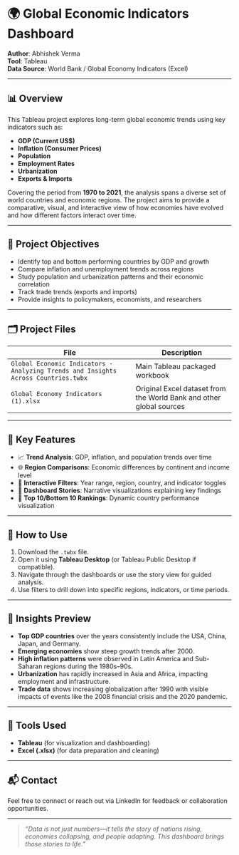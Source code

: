 # 🌍 Global Economic Indicators Dashboard

**Author**: Abhishek Verma  
**Tool**: Tableau  
**Data Source**: World Bank / Global Economy Indicators (Excel)

---

## 📊 Overview

This Tableau project explores long-term global economic trends using key indicators such as:

- **GDP (Current US$)**
- **Inflation (Consumer Prices)**
- **Population**
- **Employment Rates**
- **Urbanization**
- **Exports & Imports**

Covering the period from **1970 to 2021**, the analysis spans a diverse set of world countries and economic regions. The project aims to provide a comparative, visual, and interactive view of how economies have evolved and how different factors interact over time.

---

## 🎯 Project Objectives

- Identify top and bottom performing countries by GDP and growth
- Compare inflation and unemployment trends across regions
- Study population and urbanization patterns and their economic correlation
- Track trade trends (exports and imports)
- Provide insights to policymakers, economists, and researchers

---

## 🗂️ Project Files

| File | Description |
|------|-------------|
| `Global Economic Indicators - Analyzing Trends and Insights Across Countries.twbx` | Main Tableau packaged workbook |
| `Global Economy Indicators (1).xlsx` | Original Excel dataset from the World Bank and other global sources |

---

## 🧠 Key Features

- 📈 **Trend Analysis**: GDP, inflation, and population trends over time
- 🌐 **Region Comparisons**: Economic differences by continent and income level
- 🔎 **Interactive Filters**: Year range, region, country, and indicator toggles
- 📘 **Dashboard Stories**: Narrative visualizations explaining key findings
- 🌟 **Top 10/Bottom 10 Rankings**: Dynamic country performance visualization

---

## 📍 How to Use

1. Download the `.twbx` file.
2. Open it using **Tableau Desktop** (or Tableau Public Desktop if compatible).
3. Navigate through the dashboards or use the story view for guided analysis.
4. Use filters to drill down into specific regions, indicators, or time periods.

---

## 📌 Insights Preview

- **Top GDP countries** over the years consistently include the USA, China, Japan, and Germany.
- **Emerging economies** show steep growth trends after 2000.
- **High inflation patterns** were observed in Latin America and Sub-Saharan regions during the 1980s–90s.
- **Urbanization** has rapidly increased in Asia and Africa, impacting employment and infrastructure.
- **Trade data** shows increasing globalization after 1990 with visible impacts of events like the 2008 financial crisis and the 2020 pandemic.

---

## 🔧 Tools Used

- **Tableau** (for visualization and dashboarding)
- **Excel (.xlsx)** (for data preparation and cleaning)

---

## 📬 Contact

Feel free to connect or reach out via LinkedIn for feedback or collaboration opportunities.

---

> _“Data is not just numbers—it tells the story of nations rising, economies collapsing, and people adapting. This dashboard brings those stories to life.”_


